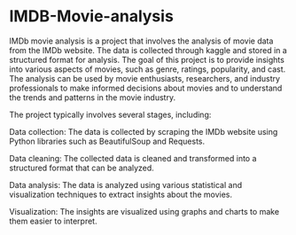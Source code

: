 # IMDB-Movie-analysis
IMDb movie analysis is a project that involves the analysis of movie data from the IMDb website. The data is collected through kaggle and stored in a structured format for analysis. The goal of this project is to provide insights into various aspects of movies, such as genre, ratings, popularity, and cast. The analysis can be used by movie enthusiasts, researchers, and industry professionals to make informed decisions about movies and to understand the trends and patterns in the movie industry.

The project typically involves several stages, including:

Data collection: The data is collected by scraping the IMDb website using Python libraries such as BeautifulSoup and Requests.

Data cleaning: The collected data is cleaned and transformed into a structured format that can be analyzed.

Data analysis: The data is analyzed using various statistical and visualization techniques to extract insights about the movies.

Visualization: The insights are visualized using graphs and charts to make them easier to interpret.
